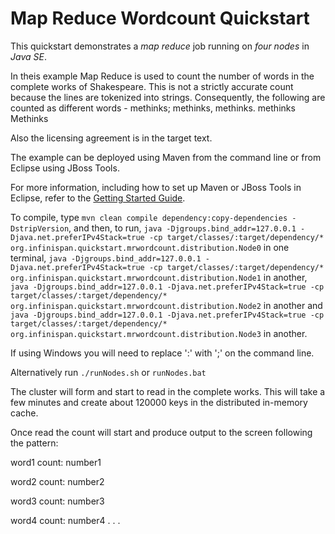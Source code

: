 Map Reduce Wordcount Quickstart
==========================

This quickstart demonstrates a *map reduce* job running on *four nodes* in *Java SE*.

In theis example Map Reduce is used to count the number of words in the complete works of Shakespeare. This is not a strictly accurate count because the lines are tokenized into strings. Consequently, the following are counted as different words - 
  methinks;
  methinks,
  methinks.
  methinks
  Methinks

Also the licensing agreement is in the target text.

The example can be deployed using Maven from the command line or from Eclipse using
JBoss Tools.

For more information, including how to set up Maven or JBoss Tools in Eclipse, 
refer to the [Getting Started Guide](https://docs.jboss.org/author/display/ISPN/Getting+Started+Guide+-+Clustered+Cache+in+Java+SE).

To compile, type `mvn clean compile dependency:copy-dependencies -DstripVersion`, 
and then, to run, `java -Djgroups.bind_addr=127.0.0.1 -Djava.net.preferIPv4Stack=true -cp target/classes/:target/dependency/* org.infinispan.quickstart.mrwordcount.distribution.Node0` in one terminal,
`java -Djgroups.bind_addr=127.0.0.1 -Djava.net.preferIPv4Stack=true -cp target/classes/:target/dependency/* org.infinispan.quickstart.mrwordcount.distribution.Node1` in another, 
`java -Djgroups.bind_addr=127.0.0.1 -Djava.net.preferIPv4Stack=true -cp target/classes/:target/dependency/* org.infinispan.quickstart.mrwordcount.distribution.Node2` in another and 
`java -Djgroups.bind_addr=127.0.0.1 -Djava.net.preferIPv4Stack=true -cp target/classes/:target/dependency/* org.infinispan.quickstart.mrwordcount.distribution.Node3` in another.

If using Windows you will need to replace ':' with ';' on the command line.

Alternatively run `./runNodes.sh` or `runNodes.bat`


The cluster will form and start to read in the complete works. This will take a few minutes and create about 120000 keys in the distributed in-memory cache. 

Once read the count will start and produce output to the screen following the pattern:


word1 count: number1

word2 count: number2

word3 count: number3

word4 count: number4
.
.
.

